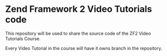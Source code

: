 Zend Framework 2 Video Tutorials code
=====================================

This repository will be used to share the source code of the ZF2 Video Tutorials Course.

Every Video Tutorial in the course will have it owns branch in the repository.
